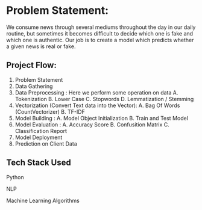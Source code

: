 # Problem Statement:

We consume news through several mediums throughout the day in our daily routine, but sometimes it becomes difficult to decide which one is fake and which one is authentic. Our job is to create a model which predicts whether a given news is real or fake.

## Project Flow:

1. Problem Statement
2. Data Gathering
3. Data Preprocessing : Here we perform some operation on data A. Tokenization B. Lower Case C. Stopwords D. Lemmatization / Stemming
4. Vectorization (Convert Text data into the Vector): A. Bag Of Words (CountVectorizer) B. TF-IDF
5. Model Building : A. Model Object Initialization B. Train and Test Model
6. Model Evaluation : A. Accuracy Score B. Confusition Matrix C. Classification Report
7. Model Deployment
8. Prediction on Client Data

## Tech Stack Used

<p>Python</p>
<p>NLP</p>
<p>Machine Learning Algorithms</p>
